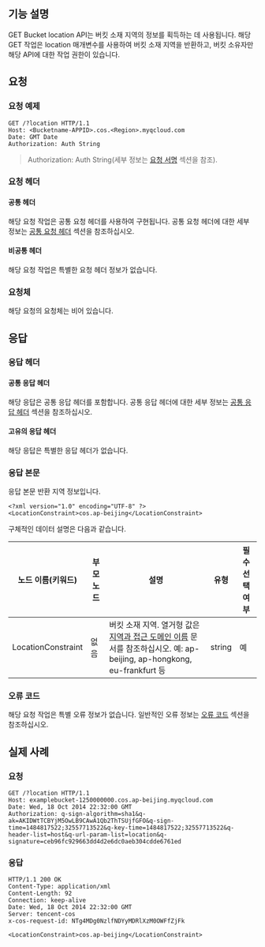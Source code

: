 ## 기능 설명
GET Bucket location API는 버킷 소재 지역의 정보를 획득하는 데 사용됩니다. 해당 GET 작업은 location 매개변수를 사용하여 버킷 소재 지역을 반환하고, 버킷 소유자만 해당 API에 대한 작업 권한이 있습니다.

## 요청
### 요청 예제

```
GET /?location HTTP/1.1
Host: <Bucketname-APPID>.cos.<Region>.myqcloud.com
Date: GMT Date
Authorization: Auth String
```

> Authorization: Auth String(세부 정보는 [요청 서명](https://intl.cloud.tencent.com/document/product/436/7778) 섹션을 참조).

### 요청 헤더
#### 공통 헤더
해당 요청 작업은 공통 요청 헤더를 사용하여 구현됩니다. 공통 요청 헤더에 대한 세부 정보는 [공통 요청 헤더](https://cloud.tencent.com/document/product/436/7728) 섹션을 참조하십시오.
#### 비공통 헤더
해당 요청 작업은 특별한 요청 헤더 정보가 없습니다.


### 요청체
해당 요청의 요청체는 비어 있습니다.

## 응답

### 응답 헤더
#### 공통 응답 헤더
해당 응답은 공통 응답 헤더를 포함합니다. 공통 응답 헤더에 대한 세부 정보는 [공통 응답 헤더](https://cloud.tencent.com/document/product/436/7729) 섹션을 참조하십시오.
#### 고유의 응답 헤더
해당 응답은 특별한 응답 헤더가 없습니다.

### 응답 본문
응답 본문 반환 지역 정보입니다.

```
<?xml version="1.0" encoding="UTF-8" ?>
<LocationConstraint>cos.ap-beijing</LocationConstraint>
```

구체적인 데이터 설명은 다음과 같습니다.

노드 이름(키워드)|부모 노드|설명|유형|필수 선택 여부
---|---|---|---|---
LocationConstraint|없음|버킷 소재 지역. 열거형 값은 [지역과 접근 도메인 이름](https://cloud.tencent.com/document/product/436/6224) 문서를 참조하십시오. 예: ap-beijing, ap-hongkong, eu-frankfurt 등|string|예

### 오류 코드
해당 요청 작업은 특별 오류 정보가 없습니다. 일반적인 오류 정보는 [오류 코드](https://cloud.tencent.com/document/product/436/7730) 섹션을 참조하십시오.


## 실제 사례

### 요청

```
GET /?location HTTP/1.1
Host: examplebucket-1250000000.cos.ap-beijing.myqcloud.com
Date: Wed, 18 Oct 2014 22:32:00 GMT
Authorization: q-sign-algorithm=sha1&q-ak=AKIDWtTCBYjM5OwLB9CAwA1Qb2ThTSUjfGFO&q-sign-time=1484817522;32557713522&q-key-time=1484817522;32557713522&q-header-list=host&q-url-param-list=location&q-signature=ceb96fc929663dd4d2e6dc0aeb304cdde6761ed
```

### 응답

```
HTTP/1.1 200 OK
Content-Type: application/xml
Content-Length: 92
Connection: keep-alive
Date: Wed, 18 Oct 2014 22:32:00 GMT
Server: tencent-cos
x-cos-request-id: NTg4MDg0NzlfNDYyMDRlXzM0OWFfZjFk

<LocationConstraint>cos.ap-beijing</LocationConstraint>
```
